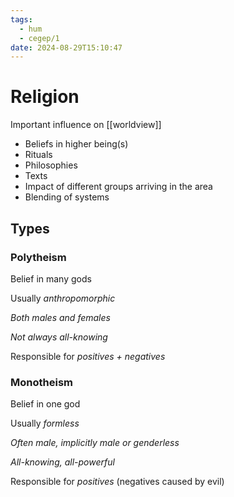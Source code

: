 ```yaml
---
tags:
  - hum
  - cegep/1
date: 2024-08-29T15:10:47
---
```


# Religion

Important influence on [[worldview]]

- Beliefs in higher being(s)
- Rituals
- Philosophies
- Texts
- Impact of different groups arriving in the area
- Blending of systems

## Types

### Polytheism

Belief in many gods

Usually *anthropomorphic*

*Both males and females*

*Not always all-knowing*

Responsible for *positives + negatives*

### Monotheism

Belief in one god

Usually *formless*

*Often male, implicitly male or genderless*

*All-knowing, all-powerful*

Responsible for *positives* (negatives caused by evil)
